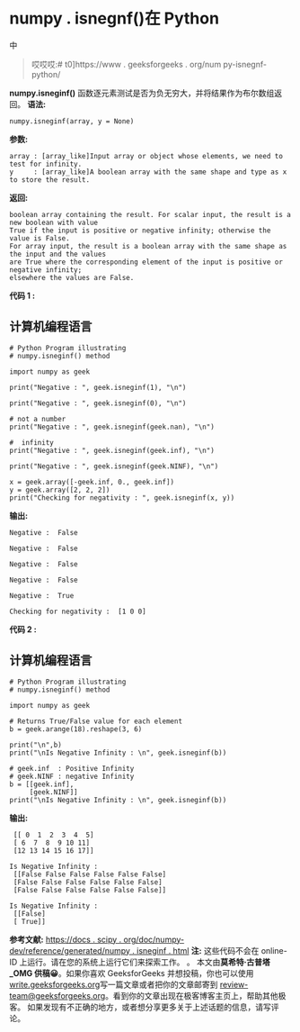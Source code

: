 # numpy . isnegnf()在 Python

中

> 哎哎哎:# t0]https://www . geeksforgeeks . org/num py-isnegnf-python/

**numpy.isneginf()** 函数逐元素测试是否为负无穷大，并将结果作为布尔数组返回。
**语法:**

```
numpy.isneginf(array, y = None)
```

**参数:**

```
array : [array_like]Input array or object whose elements, we need to test for infinity.
y     : [array_like]A boolean array with the same shape and type as x to store the result.
```

**返回:**

```
boolean array containing the result. For scalar input, the result is a new boolean with value
True if the input is positive or negative infinity; otherwise the value is False.
For array input, the result is a boolean array with the same shape as the input and the values
are True where the corresponding element of the input is positive or negative infinity; 
elsewhere the values are False.
```

**代码 1 :**

## 计算机编程语言

```
# Python Program illustrating
# numpy.isneginf() method

import numpy as geek

print("Negative : ", geek.isneginf(1), "\n")

print("Negative : ", geek.isneginf(0), "\n")

# not a number
print("Negative : ", geek.isneginf(geek.nan), "\n")

#  infinity
print("Negative : ", geek.isneginf(geek.inf), "\n")

print("Negative : ", geek.isneginf(geek.NINF), "\n")

x = geek.array([-geek.inf, 0., geek.inf])
y = geek.array([2, 2, 2])
print("Checking for negativity : ", geek.isneginf(x, y))
```

**输出:**

```
Negative :  False 

Negative :  False 

Negative :  False 

Negative :  False 

Negative :  True 

Checking for negativity :  [1 0 0]
```

**代码 2 :**

## 计算机编程语言

```
# Python Program illustrating
# numpy.isneginf() method

import numpy as geek

# Returns True/False value for each element
b = geek.arange(18).reshape(3, 6)

print("\n",b)
print("\nIs Negative Infinity : \n", geek.isneginf(b))

# geek.inf  : Positive Infinity
# geek.NINF : negative Infinity
b = [[geek.inf],
     [geek.NINF]]
print("\nIs Negative Infinity : \n", geek.isneginf(b))
```

**输出:**

```
 [[ 0  1  2  3  4  5]
 [ 6  7  8  9 10 11]
 [12 13 14 15 16 17]]

Is Negative Infinity : 
 [[False False False False False False]
 [False False False False False False]
 [False False False False False False]]

Is Negative Infinity : 
 [[False]
 [ True]]
```

**参考文献:**
[https://docs . scipy . org/doc/numpy-dev/reference/generated/numpy . isneginf . html](https://docs.scipy.org/doc/numpy-dev/reference/generated/numpy.isneginf.html)
**注:**
这些代码不会在 online-ID 上运行。请在您的系统上运行它们来探索工作。
。
本文由**莫希特·古普塔 _OMG 供稿😀**。如果你喜欢 GeeksforGeeks 并想投稿，你也可以使用[write.geeksforgeeks.org](https://write.geeksforgeeks.org)写一篇文章或者把你的文章邮寄到 review-team@geeksforgeeks.org。看到你的文章出现在极客博客主页上，帮助其他极客。
如果发现有不正确的地方，或者想分享更多关于上述话题的信息，请写评论。